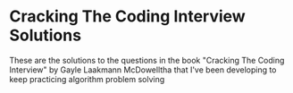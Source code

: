 # Cracking The Coding Interview Solutions

These are the solutions to the questions in the book "Cracking The Coding Interview" by Gayle Laakmann McDowelltha that I've been developing to keep practicing algorithm problem solving
